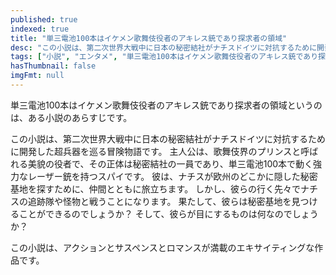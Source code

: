 ```yaml
---
published: true
indexed: true
title: "単三電池100本はイケメン歌舞伎役者のアキレス銃であり探求者の領域"
desc: "この小説は、第二次世界大戦中に日本の秘密結社がナチスドイツに対抗するために開発した超兵器を巡る冒険物語です。"
tags: ["小説", "エンタメ", "単三電池100本はイケメン歌舞伎役者のアキレス銃であり探求者の領域", "アクション", "サスペンス", "ロマンス"]
hasThumbnail: false
imgFmt: null
---
```


単三電池100本はイケメン歌舞伎役者のアキレス銃であり探求者の領域というのは、ある小説のあらすじです。

この小説は、第二次世界大戦中に日本の秘密結社がナチスドイツに対抗するために開発した超兵器を巡る冒険物語です。
主人公は、歌舞伎界のプリンスと呼ばれる美貌の役者で、その正体は秘密結社の一員であり、単三電池100本で動く強力なレーザー銃を持つスパイです。
彼は、ナチスが欧州のどこかに隠した秘密基地を探すために、仲間とともに旅立ちます。
しかし、彼らの行く先々でナチスの追跡隊や怪物と戦うことになります。
果たして、彼らは秘密基地を見つけることができるのでしょうか？
そして、彼らが目にするものは何なのでしょうか？

この小説は、アクションとサスペンスとロマンスが満載のエキサイティングな作品です。

